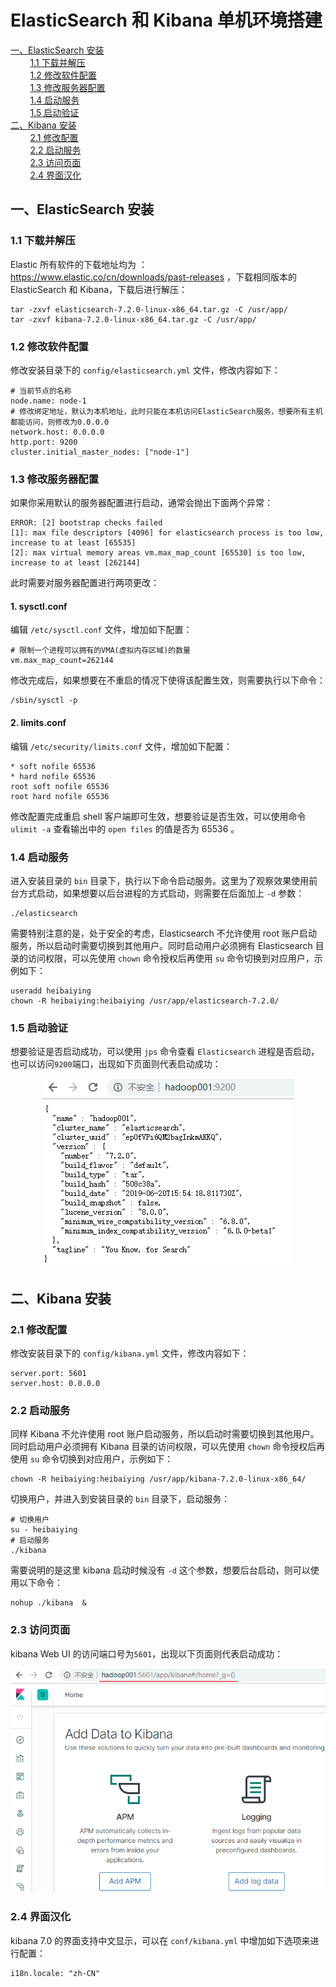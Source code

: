 # ElasticSearch 和 Kibana 单机环境搭建

<nav>
<a href="#一ElasticSearch-安装">一、ElasticSearch 安装</a><br/>
&nbsp;&nbsp;&nbsp;&nbsp;&nbsp;&nbsp;&nbsp;&nbsp;<a href="#11-下载并解压">1.1 下载并解压</a><br/>
&nbsp;&nbsp;&nbsp;&nbsp;&nbsp;&nbsp;&nbsp;&nbsp;<a href="#12--修改软件配置">1.2  修改软件配置</a><br/>
&nbsp;&nbsp;&nbsp;&nbsp;&nbsp;&nbsp;&nbsp;&nbsp;<a href="#13-修改服务器配置">1.3 修改服务器配置</a><br/>
&nbsp;&nbsp;&nbsp;&nbsp;&nbsp;&nbsp;&nbsp;&nbsp;<a href="#14-启动服务">1.4 启动服务</a><br/>
&nbsp;&nbsp;&nbsp;&nbsp;&nbsp;&nbsp;&nbsp;&nbsp;<a href="#15-启动验证">1.5 启动验证</a><br/>
<a href="#二Kibana-安装">二、Kibana 安装</a><br/>
&nbsp;&nbsp;&nbsp;&nbsp;&nbsp;&nbsp;&nbsp;&nbsp;<a href="#21-修改配置">2.1 修改配置</a><br/>
&nbsp;&nbsp;&nbsp;&nbsp;&nbsp;&nbsp;&nbsp;&nbsp;<a href="#22-启动服务">2.2 启动服务</a><br/>
&nbsp;&nbsp;&nbsp;&nbsp;&nbsp;&nbsp;&nbsp;&nbsp;<a href="#23-访问页面">2.3 访问页面</a><br/>
&nbsp;&nbsp;&nbsp;&nbsp;&nbsp;&nbsp;&nbsp;&nbsp;<a href="#24-界面汉化">2.4 界面汉化</a><br/>
</nav>

## 一、ElasticSearch 安装

### 1.1 下载并解压

Elastic 所有软件的下载地址均为 ：https://www.elastic.co/cn/downloads/past-releases ，下载相同版本的 ElasticSearch 和 Kibana，下载后进行解压：

```shell
tar -zxvf elasticsearch-7.2.0-linux-x86_64.tar.gz -C /usr/app/
tar -zxvf kibana-7.2.0-linux-x86_64.tar.gz -C /usr/app/
```

### 1.2  修改软件配置

修改安装目录下的 `config/elasticsearch.yml` 文件，修改内容如下：

```shell
# 当前节点的名称
node.name: node-1
# 修改绑定地址，默认为本机地址，此时只能在本机访问ElasticSearch服务，想要所有主机都能访问，则修改为0.0.0.0
network.host: 0.0.0.0
http.port: 9200
cluster.initial_master_nodes: ["node-1"]
```

### 1.3 修改服务器配置

如果你采用默认的服务器配置进行启动，通常会抛出下面两个异常：

```shell
ERROR: [2] bootstrap checks failed
[1]: max file descriptors [4096] for elasticsearch process is too low, increase to at least [65535]
[2]: max virtual memory areas vm.max_map_count [65530] is too low, increase to at least [262144]
```

此时需要对服务器配置进行两项更改：

#### 1. sysctl.conf

编辑 `/etc/sysctl.conf` 文件，增加如下配置： 

```shell
# 限制一个进程可以拥有的VMA(虚拟内存区域)的数量
vm.max_map_count=262144
```

修改完成后，如果想要在不重启的情况下使得该配置生效，则需要执行以下命令：

```shell
/sbin/sysctl -p
```

#### 2. limits.conf

编辑 `/etc/security/limits.conf` 文件，增加如下配置：

```
* soft nofile 65536
* hard nofile 65536
root soft nofile 65536
root hard nofile 65536
```

修改配置完成重启 shell 客户端即可生效，想要验证是否生效，可以使用命令 `ulimit -a` 查看输出中的 `open files` 的值是否为 65536 。

### 1.4 启动服务

进入安装目录的 `bin` 目录下，执行以下命令启动服务。这里为了观察效果使用前台方式启动，如果想要以后台进程的方式启动，则需要在后面加上 `-d` 参数：

```she
./elasticsearch
```

需要特别注意的是，处于安全的考虑，Elasticsearch 不允许使用 root 账户启动服务，所以启动时需要切换到其他用户。同时启动用户必须拥有 Elasticsearch 目录的访问权限，可以先使用 `chown` 命令授权后再使用 `su` 命令切换到对应用户，示例如下： 

```shell
useradd heibaiying
chown -R heibaiying:heibaiying /usr/app/elasticsearch-7.2.0/
```

### 1.5 启动验证

想要验证是否启动成功，可以使用 `jps` 命令查看 `Elasticsearch` 进程是否启动，也可以访问`9200`端口，出现如下页面则代表启动成功：

<div align="center"> <img src="../../pictures/elk-web-ui.png"/> </div>

## 二、Kibana 安装

### 2.1 修改配置

修改安装目录下的 `config/kibana.yml` 文件，修改内容如下：

```shell
server.port: 5601
server.host: 0.0.0.0
```

### 2.2 启动服务

同样 Kibana 不允许使用 root 账户启动服务，所以启动时需要切换到其他用户。同时启动用户必须拥有 Kibana 目录的访问权限，可以先使用 `chown` 命令授权后再使用 `su` 命令切换到对应用户，示例如下： 

```shell
chown -R heibaiying:heibaiying /usr/app/kibana-7.2.0-linux-x86_64/
```

切换用户，并进入到安装目录的 `bin` 目录下，启动服务：

```shell
# 切换用户
su - heibaiying
# 启动服务
./kibana
```

需要说明的是这里 kibana 启动时候没有 `-d` 这个参数，想要后台启动，则可以使用以下命令：

```shell
nohup ./kibana  &
```

### 2.3 访问页面

kibana Web UI 的访问端口号为`5601`，出现以下页面则代表启动成功：

<div align="center"> <img src="../../pictures/kibana-web-ui.png"/> </div>

### 2.4 界面汉化

kibana 7.0 的界面支持中文显示，可以在 `conf/kibana.yml` 中增加如下选项来进行配置：

```shell
i18n.locale: "zh-CN"
```
